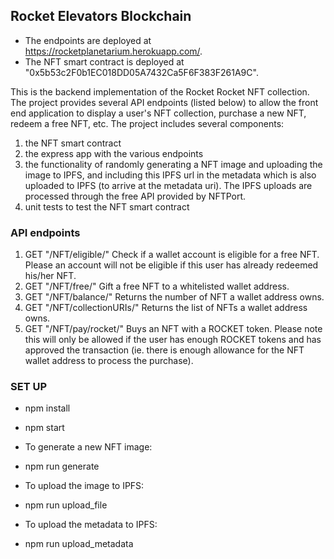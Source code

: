 ## Rocket Elevators Blockchain

* The endpoints are deployed at https://rocketplanetarium.herokuapp.com/.
* The NFT smart contract is deployed at "0x5b53c2F0b1EC018DD05A7432Ca5F6F383F261A9C".


This is the backend implementation of the Rocket Rocket NFT collection. The project provides several API endpoints (listed below) to allow the front end application to display a user's NFT collection, purchase a new NFT, redeem a free NFT, etc. The project includes several components: 
1. the NFT smart contract
2. the express app with the various endpoints
3. the functionality of randomly generating a NFT image and uploading the image to IPFS, and including this IPFS url in the metadata which is also uploaded to IPFS (to arrive at the metadata uri). The IPFS uploads are processed through the free API provided by NFTPort.
4. unit tests to test the NFT smart contract


### API endpoints
1. GET "/NFT/eligible/<wallet-address>"
  Check if a wallet account is eligible for a free NFT. Please an account will not be eligible if this user has already redeemed his/her NFT.
2. GET "/NFT/free/<wallet-address>"
  Gift a free NFT to a whitelisted wallet address.
3. GET "/NFT/balance/<wallet-address>"
  Returns the number of NFT a wallet address owns.
4. GET "/NFT/collectionURIs/<wallet-address>"
  Returns the list of NFTs a wallet address owns.
5. GET "/NFT/pay/rocket/<wallet-address>"
  Buys an NFT with a ROCKET token. Please note this will only be allowed if the user has enough ROCKET tokens and has approved the transaction (ie. there is enough allowance for the NFT wallet address to process the purchase).


### SET UP
* npm install
* npm start

* To generate a new NFT image: 
- npm run generate
* To upload the image to IPFS:
- npm run upload_file
* To upload the metadata to IPFS:
- npm run upload_metadata
